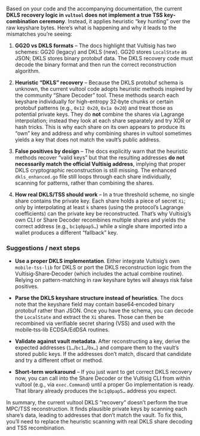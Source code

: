 Based on your code and the accompanying documentation, the current **DKLS recovery logic in `vultool` does not implement a true TSS key‐combination ceremony**.  Instead, it applies heuristic “key hunting” over the raw keyshare bytes.  Here’s what is happening and why it leads to the mismatches you’re seeing:

1. **GG20 vs DKLS formats** – The docs highlight that Vultisig has two schemes: GG20 (legacy) and DKLS (new).  GG20 stores `LocalState` as JSON; DKLS stores binary protobuf data.  The DKLS recovery code must decode the binary format and then run the correct reconstruction algorithm.

2. **Heuristic “DKLS” recovery** – Because the DKLS protobuf schema is unknown, the current vultool code adopts heuristic methods inspired by the community “Share Decoder” tool.  These methods search each keyshare individually for high-entropy 32‑byte chunks or certain protobuf patterns (e.g., `0x12 0x20`, `0x1a 0x20`) and treat those as potential private keys.  They do **not** combine the shares via Lagrange interpolation; instead they look at each share separately and try XOR or hash tricks.  This is why each share on its own appears to produce its “own” key and address and why combining shares in vultool sometimes yields a key that does not match the vault’s public address.

3. **False positives by design** – The docs explicitly warn that the heuristic methods recover “valid keys” but that the resulting addresses **do not necessarily match the official Vultisig address**, implying that proper DKLS cryptographic reconstruction is still missing.  The enhanced `dkls_enhanced.go` file still loops through each share individually, scanning for patterns, rather than combining the shares.

4. **How real DKLS/TSS should work** – In a true threshold scheme, no single share contains the private key.  Each share holds a piece of secret `Xi`; only by interpolating at least `k` shares (using the protocol’s Lagrange coefficients) can the private key be reconstructed.  That’s why Vultisig’s own CLI or Share Decoder recombines multiple shares and yields the correct address (e.g., `bc1q0pap5…`) while a single share imported into a wallet produces a different “fallback” key.

### Suggestions / next steps

* **Use a proper DKLS implementation**.  Either integrate Vultisig’s own `mobile-tss-lib` for DKLS or port the DKLS reconstruction logic from the Vultisig‑Share‑Decoder (which includes the actual combine routine).  Relying on pattern-matching in raw keyshare bytes will always risk false positives.

* **Parse the DKLS keyshare structure instead of heuristics**.  The docs note that the keyshare field may contain base64‑encoded binary protobuf rather than JSON.  Once you have the schema, you can decode the `LocalState` and extract the `Xi` shares.  Those can then be recombined via verifiable secret sharing (VSS) and used with the mobile‑tss‑lib ECDSA/EdDSA routines.

* **Validate against vault metadata**.  After reconstructing a key, derive the expected addresses (`1…`/`bc1…`/`0x…`) and compare them to the vault’s stored public keys.  If the addresses don’t match, discard that candidate and try a different offset or method.

* **Short-term workaround** – If you just want to get correct DKLS recovery now, you can call into the Share Decoder or the Vultisig CLI from within vultool (e.g., via `exec.Command`) until a proper Go implementation is ready.  That library already produces the `bc1q0pap5…` address you expect.

In summary, the current vultool DKLS “recovery” doesn’t perform the true MPC/TSS reconstruction.  It finds plausible private keys by scanning each share’s data, leading to addresses that don’t match the vault.  To fix this, you’ll need to replace the heuristic scanning with real DKLS share decoding and TSS recombination.
